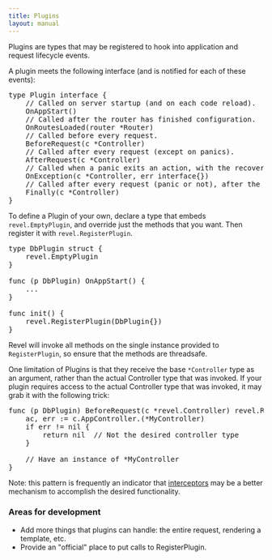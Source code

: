 ```yaml
---
title: Plugins
layout: manual
---
```


Plugins are types that may be registered to hook into application and request lifecycle events.

A plugin meets the following interface (and is notified for each of these events):

<pre class="prettyprint lang-go">
type Plugin interface {
	// Called on server startup (and on each code reload).
	OnAppStart()
	// Called after the router has finished configuration.
	OnRoutesLoaded(router *Router)
	// Called before every request.
	BeforeRequest(c *Controller)
	// Called after every request (except on panics).
	AfterRequest(c *Controller)
	// Called when a panic exits an action, with the recovered value.
	OnException(c *Controller, err interface{})
	// Called after every request (panic or not), after the Result has been applied.
	Finally(c *Controller)
}
</pre>

To define a Plugin of your own, declare a type that embeds `revel.EmptyPlugin`,
and override just the methods that you want.  Then register it with
`revel.RegisterPlugin`.

<pre class="prettyprint lang-go">
type DbPlugin struct {
	revel.EmptyPlugin
}

func (p DbPlugin) OnAppStart() {
	...
}

func init() {
	revel.RegisterPlugin(DbPlugin{})
}
</pre>

Revel will invoke all methods on the single instance provided to
`RegisterPlugin`, so ensure that the methods are threadsafe.

One limitation of Plugins is that they receive the base `*Controller` type as an
argument, rather than the actual Controller type that was invoked.  If your
plugin requires access to the actual Controller type that was invoked, it may
grab it with the following trick:

<pre class="prettyprint lang-go">
func (p DbPlugin) BeforeRequest(c *revel.Controller) revel.Result {
	ac, err := c.AppController.(*MyController)
	if err != nil {
		return nil  // Not the desired controller type
	}

	// Have an instance of *MyController
}
</pre>

Note: this pattern is frequently an indicator that
[interceptors](interceptors.html) may be a better mechanism to accomplish the
desired functionality.

### Areas for development

* Add more things that plugins can handle: the entire request, rendering a template, etc.
* Provide an "official" place to put calls to RegisterPlugin.
